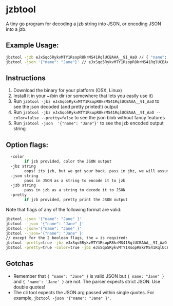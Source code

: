 # jzbtool

A tiny go program for decoding a jzb string into JSON, or encoding JSON into a jzb.

## Example Usage:

```bash
jbztool -jzb eJxSqo5RykvMTY1RsopR8krMS41RqlUCBAAA__9I_AaO // { "name": "Jane" }
jbztool -json '{"name": "Jane"}' // eJxSqo5RykvMTY1RsopR8krMS41RqlUCBAAA__9I_AaO
```

## Instructions

1. Download the binary for your platform (OSX, Linux)
2. Install it in your ~/bin dir (or somewhere that lets you easily use it)
3. Run `jzbtool -jbz eJxSqo5RykvMTY1RsopR8krMS41RqlUCBAAA__9I_AaO` to see the json decoded (and pretty printed!) output
4. Run `jzbtool -jbz eJxSqo5RykvMTY1RsopR8krMS41RqlUCBAAA__9I_AaO --color=false --pretty=false` to see the json blob without fancy features
5. Run `jsbtool -json  '{"name": "Jane"}'` to see the jzb encoded output string

## Option flags:

```bash
  -color
    	if jzb provided, color the JSON output
  -jbz string
    	oops! its jzb, but we got your back. pass in jbz, we will assume you meant jzb and will also decode it to JSON
  -json string
    	pass in JSON as a string to encode it to jzb
  -jzb string
    	pass in jzb as a string to decode it to JSON
  -pretty
    	if jzb provided, pretty print the JSON output
```

Note that flags of any of the following format are valid:

```bash
jbztool -json '{"name": "Jane" }'
jbztool --json '{"name": "Jane" }'
jbztool -json='{"name": "Jane" }'
jbztool --json='{"name": "Jane" }'
// except for the 2 boolean flags, the = is required:
jbztool -pretty=true -jbz eJxSqo5RykvMTY1RsopR8krMS41RqlUCBAAA__9I_AaO
jbztool -pretty=true -color=true -jbz eJxSqo5RykvMTY1RsopR8krMS41RqlUCBAAA__9I_AaO
```

## Gotchas

- Remember that `{ "name": "Jane" }` is valid JSON but `{ name: "Jane" }` and `{ 'name': 'Jane' }` are not.  The parser expects strict JSON. Use double quotes!
- The cli tool expects the JSON arg passed within single quotes.  For example, `jbztool -json '{"name": "Jane" }'`.